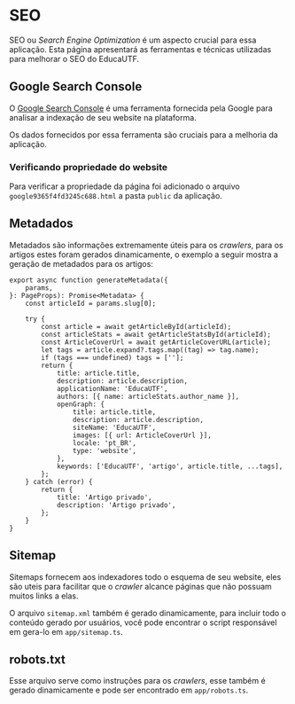 <!--
 Copyright (c) 2023 Rafael Farias
 
 This software is released under the MIT License.
 https://opensource.org/licenses/MIT
-->


# SEO

SEO ou *Search Engine Optimization* é um aspecto crucial para essa aplicação. Esta página apresentará as ferramentas e técnicas utilizadas para melhorar o SEO do EducaUTF.

## Google Search Console
O [Google Search Console](https://search.google.com/search-console/) é uma ferramenta fornecida pela Google para analisar a indexação de seu website na plataforma. 

Os dados fornecidos por essa ferramenta são cruciais para a melhoria da aplicação.

### Verificando propriedade do website
Para verificar a propriedade da página foi adicionado o arquivo `google9365f4fd3245c688.html` a pasta `public` da aplicação.

## Metadados
Metadados são informações extremamente úteis para os *crawlers*, para os artigos estes foram gerados dinamicamente, o exemplo a seguir mostra a geração de metadados para os artigos:

``` tsx
export async function generateMetadata({
	params,
}: PageProps): Promise<Metadata> {
	const articleId = params.slug[0];

	try {
		const article = await getArticleById(articleId);
		const articleStats = await getArticleStatsById(articleId);
		const ArticleCoverUrl = await getArticleCoverURL(article);
		let tags = article.expand?.tags.map((tag) => tag.name);
		if (tags === undefined) tags = [''];
		return {
			title: article.title,
			description: article.description,
			applicationName: 'EducaUTF',
			authors: [{ name: articleStats.author_name }],
			openGraph: {
				title: article.title,
				description: article.description,
				siteName: 'EducaUTF',
				images: [{ url: ArticleCoverUrl }],
				locale: 'pt_BR',
				type: 'website',
			},
			keywords: ['EducaUTF', 'artigo', article.title, ...tags],
		};
	} catch (error) {
		return {
			title: 'Artigo privado',
			description: 'Artigo privado',
		};
	}
}
```

## Sitemap
Sitemaps fornecem aos indexadores todo o esquema de seu website, eles são uteis para facilitar que o *crawler* alcance páginas que não possuam muitos links a elas.

O arquivo `sitemap.xml` também é gerado dinamicamente, para incluir todo o conteúdo gerado por usuários, você pode encontrar o script responsável em gera-lo em `app/sitemap.ts`.

## robots.txt
Esse arquivo serve como instruções para os *crawlers*, esse também é gerado dinamicamente e pode ser encontrado em `app/robots.ts`.